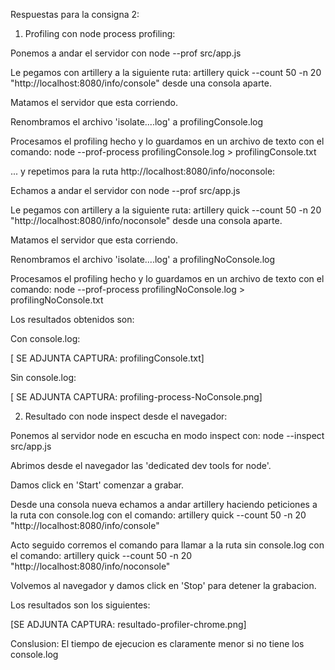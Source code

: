 Respuestas para la consigna 2:

1. Profiling con node process profiling:

Ponemos a andar el servidor con node --prof src/app.js

Le pegamos con artillery a la siguiente ruta: artillery quick --count 50 -n 20 "http://localhost:8080/info/console" desde una consola aparte.

Matamos el servidor que esta corriendo.

Renombramos el archivo 'isolate....log' a profilingConsole.log

Procesamos el profiling hecho y lo guardamos en un archivo de texto con el comando: node --prof-process profilingConsole.log > profilingConsole.txt

... y repetimos para la ruta http://localhost:8080/info/noconsole:

Echamos a andar el servidor con node --prof src/app.js

Le pegamos con artillery a la siguiente ruta: artillery quick --count 50 -n 20 "http://localhost:8080/info/noconsole" desde una consola aparte.

Matamos el servidor que esta corriendo.

Renombramos el archivo 'isolate....log' a profilingNoConsole.log

Procesamos el profiling hecho y lo guardamos en un archivo de texto con el comando: node --prof-process profilingNoConsole.log > profilingNoConsole.txt

Los resultados obtenidos son:

Con console.log:

[ SE ADJUNTA CAPTURA: profilingConsole.txt]

Sin console.log:

[ SE ADJUNTA CAPTURA: profiling-process-NoConsole.png]

2. Resultado con node inspect desde el navegador:

Ponemos al servidor node en escucha en modo inspect con: node --inspect src/app.js

Abrimos desde el navegador las 'dedicated dev tools for node'.

Damos click en 'Start' comenzar a grabar.

Desde una consola nueva echamos a andar artillery haciendo peticiones a la ruta con console.log con el comando: artillery quick --count 50 -n 20 "http://localhost:8080/info/console"

Acto seguido corremos el comando para llamar a la ruta sin console.log con el comando: artillery quick --count 50 -n 20 "http://localhost:8080/info/noconsole"

Volvemos al navegador y damos click en 'Stop' para detener la grabacion.

Los resultados son los siguientes:

[SE ADJUNTA CAPTURA: resultado-profiler-chrome.png]

Conslusion: El tiempo de ejecucion es claramente menor si no tiene los console.log



